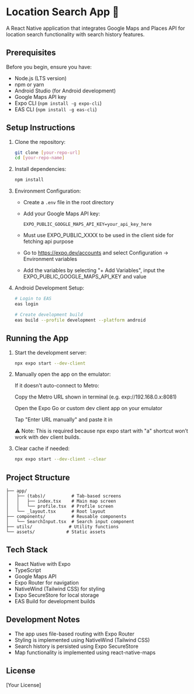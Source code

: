 # Location Search App 📍

A React Native application that integrates Google Maps and Places API for location search functionality with search history features.

## Prerequisites

Before you begin, ensure you have:

-   Node.js (LTS version)
-   npm or yarn
-   Android Studio (for Android development)
-   Google Maps API key
-   Expo CLI (`npm install -g expo-cli`)
-   EAS CLI (`npm install -g eas-cli`)

## Setup Instructions

1. Clone the repository:

    ```bash
    git clone [your-repo-url]
    cd [your-repo-name]
    ```

2. Install dependencies:

    ```bash
    npm install
    ```

3. Environment Configuration:

    - Create a `.env` file in the root directory
    - Add your Google Maps API key:
        ```
        EXPO_PUBLIC_GOOGLE_MAPS_API_KEY=your_api_key_here
        ```
    - Must use EXPO_PUBLIC_XXXX to be used in the client side for fetching api purpose

    - Go to https://expo.dev/accounts and select Configuration -> Environment variables

    - Add the variables by selecting "+ Add Variables", input the EXPO_PUBLIC_GOOGLE_MAPS_API_KEY and value

4. Android Development Setup:

    ```bash
    # Login to EAS
    eas login

    # Create development build
    eas build --profile development --platform android
    ```

## Running the App

1. Start the development server:

    ```bash
    npx expo start --dev-client
    ```

2. Manually open the app on the emulator:

    If it doesn't auto-connect to Metro:

    Copy the Metro URL shown in terminal (e.g. exp://192.168.0.x:8081)

    Open the Expo Go or custom dev client app on your emulator

    Tap "Enter URL manually" and paste it in

    ⚠️ Note: This is required because npx expo start with "a" shortcut won’t work with dev client builds.

3. Clear cache if needed:
    ```bash
    npx expo start --dev-client --clear
    ```

## Project Structure

```
├── app/
│   ├── (tabs)/          # Tab-based screens
│   │   ├── index.tsx    # Main map screen
│   │   └── profile.tsx  # Profile screen
│   └── _layout.tsx      # Root layout
├── components/          # Reusable components
│   └── SearchInput.tsx  # Search input component
├── utils/              # Utility functions
└── assets/            # Static assets
```

## Tech Stack

-   React Native with Expo
-   TypeScript
-   Google Maps API
-   Expo Router for navigation
-   NativeWind (Tailwind CSS) for styling
-   Expo SecureStore for local storage
-   EAS Build for development builds

## Development Notes

-   The app uses file-based routing with Expo Router
-   Styling is implemented using NativeWind (Tailwind CSS)
-   Search history is persisted using Expo SecureStore
-   Map functionality is implemented using react-native-maps

## License

[Your License]
